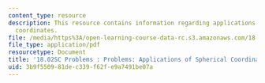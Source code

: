 ```yaml
---
content_type: resource
description: This resource contains information regarding applications of spherical
  coordinates.
file: /media/https%3A/open-learning-course-data-rc.s3.amazonaws.com/18-02sc-multivariable-calculus-fall-2010/3b9f550981dec339f62fe9a7491be07a_MIT18_02SC_pb_78_quest.pdf
file_type: application/pdf
resourcetype: Document
title: '18.02SC Problems : Problems: Applications of Spherical Coordinates'
uid: 3b9f5509-81de-c339-f62f-e9a7491be07a
---
```

